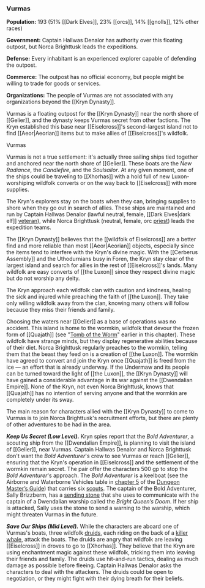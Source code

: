### Vurmas

**Population:** 193 (51% [[Dark Elves]], 23% [[orcs]], 14% [[gnolls]], 12% other races)

**Government:** Captain Hallwas Denalor has authority over this floating outpost, but Norca Brighttusk leads the expeditions.

**Defense:** Every inhabitant is an experienced explorer capable of defending the outpost.

**Commerce:** The outpost has no official economy, but people might be willing to trade for goods or services.

**Organizations:** The people of Vurmas are not associated with any organizations beyond the [[Kryn Dynasty]].

Vurmas is a floating outpost for the [[Kryn Dynasty]] near the north shore of [[Gelier]], and the dynasty keeps Vurmas secret from other factions. The Kryn established this base near [[Eiselcross]]'s second-largest island not to find [[Aeor|Aeorian]] items but to make allies of [[Eiselcross]]'s wildfolk.

[](https://media.dndbeyond.com/compendium-images/egtw/yDOyqyOocErRgYJK/03-20.png)

Vurmas

Vurmas is not a true settlement: it's actually three sailing ships tied together and anchored near the north shore of [[Gelier]]. These boats are the _New Radiance_, the _Candlefire_, and the _Soulsailor_. At any given moment, one of the ships could be traveling to [[Xhorhas]] with a hold full of new Luxon-worshiping wildfolk converts or on the way back to [[Eiselcross]] with more supplies.

The Kryn's explorers stay on the boats when they can, bringing supplies to shore when they go out in search of allies. These ships are maintained and run by Captain Hallwas Denalor (lawful neutral, female, [[Dark Elves|dark elf]] [veteran](https://www.dndbeyond.com/monsters/veteran)), while Norca Brighttusk (neutral, female, orc [priest](https://www.dndbeyond.com/monsters/priest)) leads the expedition teams.

The [[Kryn Dynasty]] believes that the [[wildfolk of Eiselcross]] are a better find and more reliable than most [[Aeor|Aeorian]] objects, especially since the items tend to interfere with the Kryn's divine magic. With the [[Cerberus Assembly]] and the Uthodurnians busy in Foren, the Kryn stay clear of the largest island and search for allies in the rest of [[Eiselcross]]'s lands. Many wildfolk are easy converts of [[the Luxon]] since they respect divine magic but do not worship any deity.

The Kryn approach each wildfolk clan with caution and kindness, healing the sick and injured while preaching the faith of [[the Luxon]]. They take only willing wildfolk away from the clan, knowing many others will follow because they miss their friends and family.

Choosing the waters near [[Gelier]] as a base of operations was no accident. This island is home to the wormkin, wildfolk that devour the frozen form of [[Quajath]] (see "[Tomb of the Worm](https://www.dndbeyond.com/sources/egtw/[[wildemount]]-gazetteer-[[eiselcross]]#TomboftheWorm "[[Tomb of the Worm]]")" earlier in this chapter). These wildfolk have strange minds, but they display regenerative abilities because of their diet. Norca Brighttusk regularly preaches to the wormkin, telling them that the beast they feed on is a creation of [[the Luxon]]. The wormkin have agreed to convert and join the Kryn once [[Quajath]] is freed from the ice — an effort that is already underway. If the Undermaw and its people can be turned toward the light of [[the Luxon]], the [[Kryn Dynasty]] will have gained a considerable advantage in its war against the [[Dwendalian Empire]]. None of the Kryn, not even Norca Brighttusk, knows that [[Quajath]] has no intention of serving anyone and that the wormkin are completely under its sway.

The main reason for characters allied with the [[Kryn Dynasty]] to come to Vurmas is to join Norca Brighttusk's recruitment efforts, but there are plenty of other adventures to be had in the area.

_**Keep Us Secret (Low Level).**_ Kryn spies report that the _Bold Adventurer_, a scouting ship from the [[Dwendalian Empire]], is planning to visit the island of [[Gelier]], near Vurmas. Captain Hallwas Denalor and Norca Brighttusk don't want the _Bold Adventurer_'s crew to see Vurmas or reach [[Gelier]], ensuring that the Kryn's operation in [[Eiselcross]] and the settlement of the wormkin remain secret. The pair offer the characters 500 gp to stop the _Bold Adventurer_'s approach. The _Bold Adventurer_ is a keelboat (see the Airborne and Waterborne Vehicles table in [chapter 5](https://www.dndbeyond.com/sources/dmg/adventure-environments#AirborneandWaterborneVehicles "chapter 5") of the [Dungeon Master’s Guide](https://www.dndbeyond.com/sources/dmg "Dungeon Master’s Guide")) that carries six [scouts](https://www.dndbeyond.com/monsters/scout). The captain of the Bold Adventurer, Sally Brizzberm, has a [sending stone](https://www.dndbeyond.com/magic-items/sending-stone) that she uses to communicate with the captain of a Dwendalian warship called the _Bright Queen’s Doom_. If her ship is attacked, Sally uses the stone to send a warning to the warship, which might threaten Vurmas in the future.

_**Save Our Ships (Mid Level).**_ While the characters are aboard one of Vurmas's boats, three wildfolk [druids](https://www.dndbeyond.com/monsters/druid), each riding on the back of a [killer whale](https://www.dndbeyond.com/monsters/killer-whale), attack the boats. The druids are angry that wildfolk are leaving [[Eiselcross]] in droves to go to [[Xhorhas]]. They believe that the Kryn are using enchantment magic against these wildfolk, tricking them into leaving their friends and family. The druids use hit-and-run tactics, dealing as much damage as possible before fleeing. Captain Hallwas Denalor asks the characters to deal with the attackers. The druids could be open to negotiation, or they might fight with their dying breath for their beliefs.